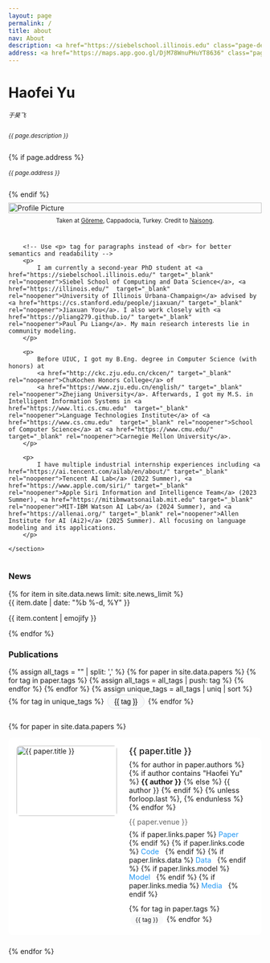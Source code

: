 ```yaml
---
layout: page
permalink: /
title: about
nav: About
description: <a href="https://siebelschool.illinois.edu" class="page-description" target="_blank">Siebel School of Computing and Data Science</a> • <a href="https://illinois.edu" class="page-description" target="_blank">University of Illinois Urbana-Champaign</a>
address: <a href="https://maps.app.goo.gl/DjM78WnuPHuYT8636" class="page-description" target="_blank">2111A, 201 N Goodwin Ave, Urbana, IL 61801</a>
---
```


<div class="col p-0 pt-4 pb-4">
  <h1 class="title text-left font-weight-bold">Haofei Yu</h1> 
  <h6 class="pb-3 m-0 mb-2" style="font-size: 0.83em;">于昊飞</h6>
  <h6 class="m-0 mb-2" style="font-size: 0.83em;">{{ page.description }}</h6>
  {% if page.address %}
      <h6 class="m-0 mb-2" style="font-size: 0.83em;">{{ page.address }}</h6>
  {% endif %}
</div>


<!-- Introduction -->

<div style="display: flex; flex-wrap: wrap;">
    <section class="profile">
        <!-- Avoid inline styles where possible and use a separate CSS file or <style> block -->
        <div class="profile-image-container">
            <!-- Use alt attribute for accessibility and descriptive image names -->
            <img class="profile-img" src="{{ '/assets/img/self_pic_2.jpg' | prepend: site.baseurl | prepend: site.url }}" alt="Profile Picture">
            <figcaption class="profile-caption" style="font-size: 0.83em;">Taken at <a href="https://en.wikipedia.org/wiki/G%C3%B6reme" target="_blank" rel="noopener">Göreme</a>, Cappadocia, Turkey. Credit to <a href="https://zns77.github.io/" target="_blank" rel="noopener">Naisong</a>.</figcaption>
        </div>

        <!-- Use <p> tag for paragraphs instead of <br> for better semantics and readability -->
        <p>
            I am currently a second-year PhD student at <a href="https://siebelschool.illinois.edu/" target="_blank" rel="noopener">Siebel School of Computing and Data Science</a>, <a href="https://illinois.edu/"  target="_blank" rel="noopener">University of Illinois Urbana-Champaign</a> advised by <a href="https://cs.stanford.edu/people/jiaxuan/" target="_blank" rel="noopener">Jiaxuan You</a>. I also work closely with <a href="https://pliang279.github.io/" target="_blank" rel="noopener">Paul Pu Liang</a>. My main research interests lie in community modeling.
        </p>

        <p>
            Before UIUC, I got my B.Eng. degree in Computer Science (with honors) at
            <a href="http://ckc.zju.edu.cn/ckcen/" target="_blank" rel="noopener">ChuKochen Honors College</a> of
            <a href="https://www.zju.edu.cn/english/" target="_blank" rel="noopener">Zhejiang University</a>. Afterwards, I got my M.S. in Intelligent Information Systems in <a href="https://www.lti.cs.cmu.edu"  target="_blank" rel="noopener">Language Technologies Institute</a> of <a href="https://www.cs.cmu.edu"  target="_blank" rel="noopener">School of Computer Science</a> at <a href="https://www.cmu.edu/" target="_blank" rel="noopener">Carnegie Mellon University</a>.
        </p>

        <p>
            I have multiple industrial internship experiences including <a href="https://ai.tencent.com/ailab/en/about/" target="_blank" rel="noopener">Tencent AI Lab</a> (2022 Summer), <a href="https://www.apple.com/siri/" target="_blank" rel="noopener">Apple Siri Information and Intelligence Team</a> (2023 Summer), <a href="https://mitibmwatsonailab.mit.edu" target="_blank" rel="noopener">MIT-IBM Watson AI Lab</a> (2024 Summer), and <a href="https://allenai.org/" target="_blank" rel="noopener">Allen Institute for AI (Ai2)</a> (2025 Summer). All focusing on language modeling and its applications.
        </p>

    </section>
</div>

<!-- Add CSS (either inline or preferably in a separate stylesheet) -->
<style>
.profile {
    padding: 0;
}
.profile-image-container {
    display: flex;
    flex-direction: column;
    justify-content: center; /*Center horizontally */
    align-items: center;     /* Center vertically*/
    max-width: 100%;
    padding-top: 0.5rem;
    padding-bottom: 1.5rem;
}
.profile-img {
    width: 100%;
    height: auto; /*to maintain aspect ratio*/
}
.profile-caption {
    text-align: center; /* Centers the text of the caption */
    padding-top: 0.5rem; /* Adds some space between the image and the caption */
    /* Add any additional styling you need for the caption here */
}
@media screen and (max-width: 576px) {
    .profile-image-container {
        max-width: 100%;
        padding-left: 0;
        padding-bottom: 1rem;
    }
}
.venue {
    font-size: 0.9rem;
    color: #666;
    margin-bottom: 0.5rem;
  }
  
  .paper-links {
    margin-bottom: 0.75rem;
  }
  
  .paper-link {
    display: inline-block;
    margin-right: 0.5rem;
    color: #2196f3;
    text-decoration: none;
    font-size: 0.9rem;
  }
  
  .paper-link:hover {
    text-decoration: underline;
  }

  .paper-authors {
    color: var(--global-text-color);
    font-size: 0.9rem;
    margin-bottom: 0.5rem;
  }

  .paper-authors strong {
    font-weight: bold;
  }
</style>


<!-- News -->
<div class="news mt-3 p-0">
  <h3 class="title mb-4 p-0">News</h3>
  {% for item in site.data.news limit: site.news_limit %}
    <div class="row p-0">
      <div class="col-sm-2 p-0">
        <span class="badge danger-color-dark darken-1 font-weight-bold text-uppercase align-middle date ml-3">
          {{ item.date | date: "%b %-d, %Y" }}
        </span>
      </div>
      <div class="col-sm-10 mt-2 mt-sm-0 ml-3 ml-md-0 p-0 font-weight-light text">
        <p>{{ item.content | emojify }}</p>
      </div>
    </div>
  {% endfor %}
</div>

<!-- Publications -->
<div class="publications mt-3 p-0">
  <h3 class="title mb-4 p-0">Publications</h3>

  <!-- Add the CSS -->
  <style>
    .tag-buttons {
      margin-bottom: 1.5rem;
    }
    .tag-button {
      display: inline-block;
      padding: 0.3rem 0.8rem;
      margin: 0.2rem;
      border-radius: 999px;
      font-size: 0.875rem;
      cursor: pointer;
      transition: all 0.2s;
      background-color: #f8f9fa;
      border: 1px solid #dee2e6;
    }
    .tag-button:hover {
      background-color: #e9ecef;
    }
    .tag-button.active {
      background-color: #1976d2;
      color: white;
      border-color: #1976d2;
    }
    .paper-item {
      display: flex;
      gap: 1.5rem;
      margin-bottom: 1.5rem;
      padding: 1rem;
      border-radius: 0.5rem;
      background-color: white;
      transition: all 0.2s;
      min-height: 160px;
    }
    .paper-item:hover {
      box-shadow: 0 2px 8px rgba(0,0,0,0.1);
    }
    .paper-image {
      width: 100%;
      height: 100%;
      object-fit: contain;
      border-radius: 0.375rem;
    }
    .paper-image-container {
      flex: 0 0 200px;  /* Fixed width, won't grow or shrink */
      height: 140px;    /* Fixed height */
      position: relative;
      overflow: hidden;
      border-radius: 0.375rem;
    }
    .paper-info {
      flex-grow: 1;
    }
    .paper-title {
      color: var(--global-theme-color);
      font-size: 1.1rem;
      font-weight: 500;
      text-decoration: none;
      margin-bottom: 0.5rem;
      display: block;
    }
    .paper-title:hover {
      text-decoration: underline;
    }
    .paper-authors {
      color: var(--global-text-color);
      font-size: 0.9rem;
      margin-bottom: 0.75rem;
    }
    .paper-tag {
      display: inline-block;
      padding: 0.2rem 0.6rem;
      margin: 0.2rem;
      border-radius: 999px;
      background-color: #f8f9fa;
      color: var(--global-text-color);
      font-size: 0.75rem;
    }
    @media screen and (max-width: 576px) {
      .paper-item {
        flex-direction: column;
        min-height: auto;
      }
      .paper-image {
        width: 100%;
        margin-bottom: 1rem
      }
    }
  </style>

  <!-- JavaScript for filtering -->
  <script>
    document.addEventListener('DOMContentLoaded', function() {
      const papers = document.querySelectorAll('.paper-item');
      const tagButtons = document.querySelectorAll('.tag-button');
      let activeFilters = new Set();

      tagButtons.forEach(button => {
        button.addEventListener('click', function() {
          const tag = this.getAttribute('data-tag');
          if (activeFilters.has(tag)) {
            activeFilters.delete(tag);
            this.classList.remove('active');
          } else {
            activeFilters.add(tag);
            this.classList.add('active');
          }
          filterPapers();
        });
      });

      function filterPapers() {
        if (activeFilters.size === 0) {
          papers.forEach(paper => paper.style.display = 'flex');
          return;
        }
        papers.forEach(paper => {
          const paperTags = Array.from(paper.querySelectorAll('.paper-tag'))
            .map(tag => tag.textContent.trim());
          const shouldShow = Array.from(activeFilters)
            .some(filter => paperTags.includes(filter));
          paper.style.display = shouldShow ? 'flex' : 'none';
        });
      }
    });
  </script>

  <!-- Filter buttons -->
  <div class="tag-buttons">
    {% assign all_tags = "" | split: ',' %}
    {% for paper in site.data.papers %}
      {% for tag in paper.tags %}
        {% assign all_tags = all_tags | push: tag %}
      {% endfor %}
    {% endfor %}
    {% assign unique_tags = all_tags | uniq | sort %}
    {% for tag in unique_tags %}
      <button class="tag-button" data-tag="{{ tag }}">{{ tag }}</button>
    {% endfor %}
  </div>

<!-- Papers list -->
{% for paper in site.data.papers %}
  <div class="paper-item">
    <div class="paper-image-container">
      <img src="{{ paper.image | relative_url }}" alt="{{ paper.title }}" class="paper-image">
    </div>
    <div class="paper-info">
      <a href="{{ paper.links.paper }}" class="paper-title" target="_blank" rel="noopener noreferrer">
        {{ paper.title }}
      </a>
      <div class="paper-authors">
        {% for author in paper.authors %}
          {% if author contains "Haofei Yu" %}
            <strong>{{ author }}</strong>
          {% else %}
            {{ author }}
          {% endif %}
          {% unless forloop.last %}, {% endunless %}
        {% endfor %}
      </div>
      <div class="venue">{{ paper.venue }}</div>
      <div class="paper-links">
        {% if paper.links.paper %}
          <a href="{{ paper.links.paper }}" target="_blank" rel="noopener noreferrer" class="paper-link">Paper</a>
        {% endif %}
        {% if paper.links.code %}
          <a href="{{ paper.links.code }}" target="_blank" rel="noopener noreferrer" class="paper-link">Code</a>
        {% endif %}
        {% if paper.links.data %}
          <a href="{{ paper.links.data }}" target="_blank" rel="noopener noreferrer" class="paper-link">Data</a>
        {% endif %}
        {% if paper.links.model %}
          <a href="{{ paper.links.model }}" target="_blank" rel="noopener noreferrer" class="paper-link">Model</a>
        {% endif %}
        {% if paper.links.media %}
          <a href="{{ paper.links.media }}" target="_blank" rel="noopener noreferrer" class="paper-link">Media</a>
        {% endif %}
      </div>
      <div class="paper-tags">
        {% for tag in paper.tags %}
          <span class="paper-tag">{{ tag }}</span>
        {% endfor %}
      </div>
    </div>
  </div>
{% endfor %}
</div>



<script type="text/javascript" id="clustrmaps" src="//cdn.clustrmaps.com/map_v2.js?cl=ffffff&w=700&t=tt&d=NhXj4joI7G-QcI07Qz4cPPkmnIj_bE-Zi4HhgEt-oCs"></script>
